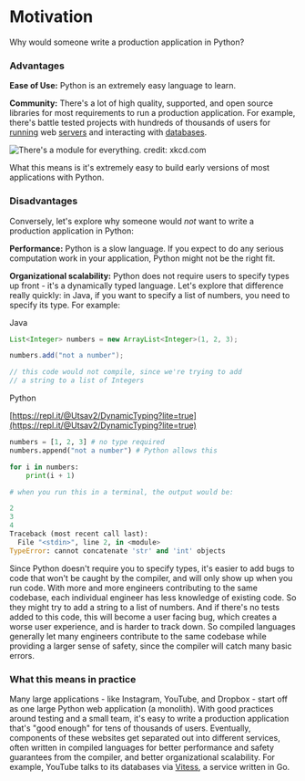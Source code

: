 # Motivation

Why would someone write a production application in Python?

### **Advantages**

**Ease of Use:** Python is an extremely easy language to learn.

**Community:** There's a lot of high quality, supported, and open source libraries for most requirements to run a production application. For example, there's battle tested projects with hundreds of thousands of users for [running](https://www.google.com/search?q=flask+python&oq=flask+&aqs=chrome.1.69i57j0l7.1725j0j7&sourceid=chrome&ie=UTF-8) web [servers](https://www.djangoproject.com/) and interacting with [databases](https://www.sqlalchemy.org/).

![There&apos;s a module for everything. credit: xkcd.com](https://imgs.xkcd.com/comics/python.png)

What this means is it's extremely easy to build early versions of most applications with Python.

### Disadvantages

Conversely, let's explore why someone would _not_ want to write a production application in Python:

**Performance:** Python is a slow language. If you expect to do any serious computation work in your application, Python might not be the right fit.

**Organizational scalability:** Python does not require users to specify types up front - it's a dynamically typed language. Let's explore that difference really quickly: in Java, if you want to specify a list of numbers, you need to specify its type. For example:

Java

```java
List<Integer> numbers = new ArrayList<Integer>(1, 2, 3);

numbers.add("not a number"); 

// this code would not compile, since we're trying to add
// a string to a list of Integers
```

Python

[https://repl.it/@Utsav2/DynamicTyping?lite=true](https://repl.it/@Utsav2/DynamicTyping?lite=true)

```python
numbers = [1, 2, 3] # no type required
numbers.append("not a number") # Python allows this

for i in numbers:
    print(i + 1)

# when you run this in a terminal, the output would be:

2
3
4
Traceback (most recent call last):
  File "<stdin>", line 2, in <module>
TypeError: cannot concatenate 'str' and 'int' objects
```

Since Python doesn't require you to specify types, it's easier to add bugs to code that won't be caught by the compiler, and will only show up when you run code. With more and more engineers contributing to the same codebase, each individual engineer has less knowledge of existing code. So they might try to add a string to a list of numbers. And if there's no tests added to this code, this will become a user facing bug, which creates a worse user experience, and is harder to track down. So compiled languages generally let many engineers contribute to the same codebase while providing a larger sense of safety, since the compiler will catch many basic errors.

### What this means in practice

Many large applications - like Instagram, YouTube, and Dropbox - start off as one large Python web application \(a monolith\). With good practices around testing and a small team, it's easy to write a production application that's "good enough" for tens of thousands of users. Eventually, components of these websites get separated out into different services, often written in compiled languages for better performance and safety guarantees from the compiler, and better organizational scalability. For example, YouTube talks to its databases via [Vitess](https://vitess.io/), a service written in Go. 

